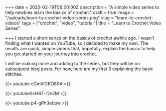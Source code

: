 +++
date = 2020-02-19T06:00:00Z
description = "A simple video series to help newbies learn the basics of crochet."
draft = true
image = "/uploads/learn-to-crochet-video-series.png"
slug = "learn-to-crochet-videos"
tags = ["crochet", "video", "tutorial"]
title = "Learn to Crochet Video Series"

+++
I started a short series on the basics of crochet awhile ago. I wasn't finding what I wanted on YouTube, so I decided to make my own. The results are quick, simple videos that, hopefully, explain the basics to help you get started on your journey into crochet. 

I will be making more and adding to the series, but they will be on subsequent blog posts. For now, here are my first 3 explaining the basic stitches.

{{< youtube cGmVIGKO8KA >}}

{{< youtubeScH67-r2v2M >}}

{{< youtube p4-gPh3ebpw >}}